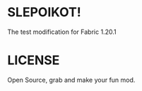 # SLEPOIKOT!
The test modification for Fabric 1.20.1

# LICENSE
Open Source, grab and make your fun mod.
